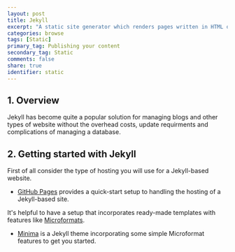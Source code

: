 ```yaml
---
layout: post
title: Jekyll
excerpt: "A static site generator which renders pages written in HTML or Markdown using a Ruby-based core rendering with a liquid templating engine"
categories: browse
tags: [Static]
primary_tag: Publishing your content
secondary_tag: Static
comments: false
share: true
identifier: static
---
```

## 1. Overview
Jekyll has become quite a popular solution for managing blogs and other types of website without the overhead costs, update requirments and complications of managing a database.

## 2. Getting started with Jekyll
First of all consider the type of hosting you will use for a Jekyll-based website.

- [GitHub Pages](https://pages.github.com/) provides a quick-start setup to handling the hosting of a Jekyll-based site.

It's helpful to have a setup that incorporates ready-made templates with features like [Microformats](/browse/microformats/).

- [Minima](https://github.com/jekyll/minima) is a Jekyll theme incorporating some simple Microformat features to get you started.
